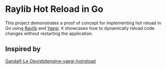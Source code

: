 # Raylib Hot Reload in Go

This project demonstrates a proof of concept for implementing hot reload in Go using [Raylib](https://github.com/gen2brain/raylib-go) and [Yaegi](https://github.com/traefik/yaegi). It showcases how to dynamically reload code changes without restarting the application.

## Inspired by

[Gandalf-Le-Dev/ebitengine-yaegi-hotreload](https://github.com/Gandalf-Le-Dev/ebitengine-yaegi-hotreload)
